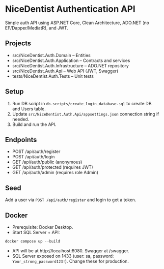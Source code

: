 # NiceDentist Authentication API

Simple auth API using ASP.NET Core, Clean Architecture, ADO.NET (no EF/Dapper/MediatR), and JWT.

## Projects
- src/NiceDentist.Auth.Domain – Entities
- src/NiceDentist.Auth.Application – Contracts and services
- src/NiceDentist.Auth.Infrastructure – ADO.NET repository
- src/NiceDentist.Auth.Api – Web API (JWT, Swagger)
- tests/NiceDentist.Auth.Tests – Unit tests

## Setup
1. Run DB script in `db-scripts/create_login_database.sql` to create DB and Users table.
2. Update `src/NiceDentist.Auth.Api/appsettings.json` connection string if needed.
3. Build and run the API.

## Endpoints
- POST /api/auth/register
- POST /api/auth/login
- GET /api/auth/public (anonymous)
- GET /api/auth/protected (requires JWT)
- GET /api/auth/admin (requires role Admin)

## Seed
Add a user via `POST /api/auth/register` and login to get a token.

## Docker
- Prerequisite: Docker Desktop.
- Start SQL Server + API:

```powershell
docker compose up --build
```

- API will be at http://localhost:8080. Swagger at /swagger.
- SQL Server exposed on 1433 (user: sa, password: `Your_strong_password123!`). Change these for production.
